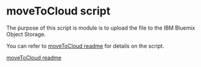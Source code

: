 
# moveToCloud script
The purpose of this script is module is to upload the file to the IBM Bluemix Object Storage. 

You can refer to [moveToCloud readme](https://github.com/arunwagle/DemoRepo/blob/master/clients/Mizuho/Reporting/src/main/bin/scripts/moveToCloud/moveToCloud_readme.html) for details on the script.

<a href="https://github.com/arunwagle/DemoRepo/blob/master/clients/Mizuho/Reporting/src/main/bin/scripts/moveToCloud/moveToCloud_readme.html" target="_blank">moveToCloud readme</a>
